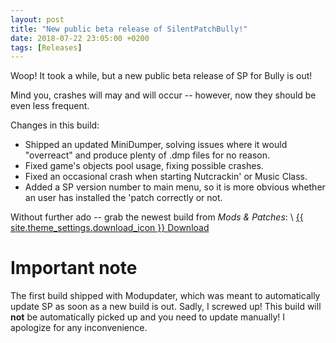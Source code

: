 ```yaml
---
layout: post
title: "New public beta release of SilentPatchBully!"
date: 2018-07-22 23:05:00 +0200
tags: [Releases]
---
```


Woop! It took a while, but a new public beta release of SP for Bully is out!

Mind you, crashes will may and will occur -- however, now they should be even less frequent.

Changes in this build:
- Shipped an updated MiniDumper, solving issues where it would "overreact" and produce plenty of .dmp files for no reason.
- Fixed game's objects pool usage, fixing possible crashes.
- Fixed an occasional crash when starting Nutcrackin' or Music Class.
- Added a SP version number to main menu, so it is more obvious whether an user has installed the 'patch correctly or not.

Without further ado -- grab the newest build from *Mods & Patches*: \\
<a href="{% link _games/bully.md %}#silentpatch" class="button" role="button" target="_blank">{{ site.theme_settings.download_icon }} Download</a>

# Important note

The first build shipped with Modupdater, which was meant to automatically update SP as soon as a new build is out.
Sadly, I screwed up! This build will **not** be automatically picked up and you need to update manually!
I apologize for any inconvenience.
